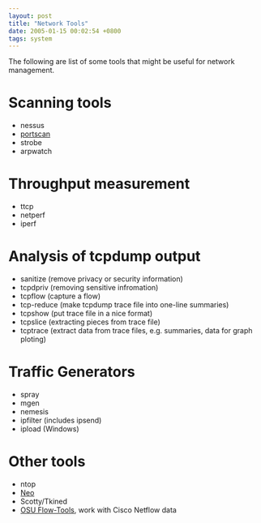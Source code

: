 ```yaml
---
layout: post
title: "Network Tools"
date: 2005-01-15 00:02:54 +0800
tags: system
---
```

The following are list of some tools that might be useful for network management.

# Scanning tools

  - nessus
  - [portscan](http://www.ussrback.com/UNIX/unixscanners.htm)
  - strobe
  - arpwatch

# Throughput measurement

  - ttcp
  - netperf
  - iperf

# Analysis of tcpdump output

  - sanitize (remove privacy or security information)
  - tcpdpriv (removing sensitive infromation)
  - tcpflow (capture a flow)
  - tcp-reduce (make tcpdump trace file into one-line summaries)
  - tcpshow (put trace file in a nice format)
  - tcpslice (extracting pieces from trace file)
  - tcptrace (extract data from trace files, e.g. summaries, data for graph ploting)

# Traffic Generators

  - spray
  - mgen
  - nemesis
  - ipfilter (includes ipsend)
  - ipload (Windows)

# Other tools

  - ntop
  - [Neo](http://www.ktools.org/)
  - Scotty/Tkined
  - [OSU Flow-Tools](http://www.net.ohio-state.edu/software), work with Cisco Netflow data






